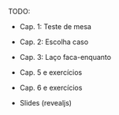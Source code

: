 TODO:
* Cap. 1: Teste de mesa
* Cap. 2: Escolha caso
* Cap. 3: Laço faca-enquanto

* Cap. 5 e exercícios
* Cap. 6 e exercícios
* Slides (revealjs)
